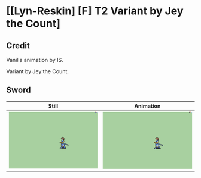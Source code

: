 # [\[Lyn-Reskin\] \[F\] T2 Variant by Jey the Count]

## Credit

Vanilla animation by IS.

Variant by Jey the Count.
	
## Sword

| Still | Animation |
| :---: | :-------: |
| ![Sword still](./Sword_000.png) | ![Sword animation](./Sword.gif) |
